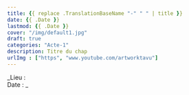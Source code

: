 ```yaml
---
title: {{ replace .TranslationBaseName "-" " " | title }}
date: {{ .Date }}
lastmod: {{ .Date }}
cover: "/img/default1.jpg"
draft: true
categories: "Acte-1"
description: Titre du chap
urlImg : ["https", "www.youtube.com/artworktavu"]
---
```

_Lieu :   
Date : _